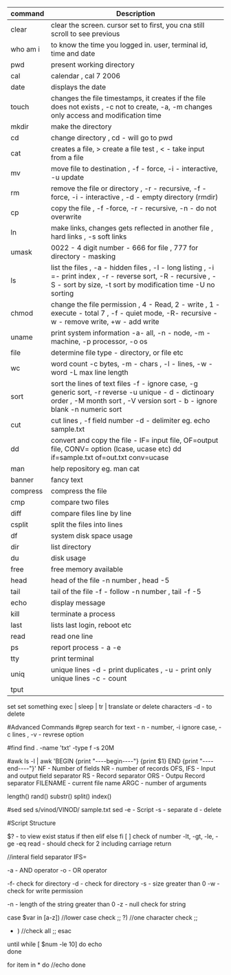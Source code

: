 command | Description
---|---|
clear | clear the screen. cursor set to first, you cna still scroll to see previous
who am i | to know the time you logged in. user, terminal id, time and date
pwd | present working directory
cal | calendar , cal 7 2006
date | displays the date
touch | changes the file timestamps, it creates if the file does not exists , -c not to create, -a, -m changes only access and modification time
mkdir | make the directory
cd | change directory , cd - will go to pwd
cat | creates a file, > create a file test , < - take input from a file
mv | move file to destination , -f - force, -i - interactive,  -u update
rm | remove the file or directory , -r - recursive, -f - force, -i - interactive , -d - empty directory (rmdir)
cp | copy the file , -f -force, -r - recursive, -n - do not overwrite
ln | make links, changes gets reflected in another file , hard links , -s soft links
umask | 0022 - 4 digit number - 666 for file , 777 for directory - masking
ls | list the files , -a - hidden files , -l - long listing , -i =- print index ,  -r - reverse sort, -R - recursive , -S - sort by size, -t sort by modification time -U no sorting
chmod | change the file permission , 4 - Read, 2 - write , 1 - execute - total 7 , -f - quiet mode, -R- recursive -w - remove write, +w - add write
uname | print system information -a- all, -n - node, -m - machine, -p processor, -o os
file | determine file type - directory, or file etc
wc | word count -c bytes, -m - chars , -l - lines, -w - word -L max line length
sort | sort the lines of text files -f - ignore case, -g generic sort, -r reverse -u unique - d - dictinoary order , -M  month sort , -V version sort - b - ignore blank -n numeric sort
cut | cut lines , -f field number -d - delimiter eg. echo sample.txt | cut -f1 -d'.'
dd | convert and copy the file -  IF= input file, OF=output file, CONV= option (lcase, ucase etc) dd if=sample.txt of=out.txt conv=ucase
man | help repository eg. man cat
banner | fancy text
compress | compress the file
cmp | compare two files
diff | compare files line by line
csplit | split the files into lines
df | system disk space usage
dir | list directory
du | disk usage
free | free memory available
head | head of the file -n number , head -5
tail | tail of the file -f - follow -n number , tail -f -5
echo | display message
kill | terminate a process
last | lists last login, reboot etc
read | read one line
ps | report process - a -e
tty | print terminal
uniq | unique lines -d - print duplicates , -u - print only unique lines -c - count
tput |
set  set something
exec |
sleep |
tr | translate or delete characters -d - to delete




#Advanced Commands
#grep
search for text  - n - number, -i ignore case, -c lines , -v - revrese option

#find
find . -name 'txt' -type f -s 20M

#awk
ls -l | awk 'BEGIN {print "----begin----"} {print $1} END {print "----end----"}'
NF - Number of fields
NR - number of records
OFS, IFS - Input and output field separator
RS - Record separator
ORS - Outpu Record separator
FILENAME - current file name
ARGC - number of arguments

length()
rand()
substr()
split()
index()

#sed
sed s/vinod/VINOD/ sample.txt
sed -e - Script
-s - separate
d - delete


#Script Structure

$? - to view exist status
if then elif else fi
[ ]
check of number
-lt, -gt, -le, -ge
-eq
read - should check for 2 including carriage return

//interal field separator
IFS=

-a - AND operator
-o - OR operator

-f- check for directory
-d - check for directory
-s - size greater than 0
-w - check for write permission

-n - length of the string greater than 0
-z - null check for string

case $var in
[a-z])
  //lower case check
  ;;
?)
  //one character check
  ;;
* )
  //check all
  ;;
esac

until
while [ $num -le 10]
do
 echo    
done

for item in *
do
//echo
done
